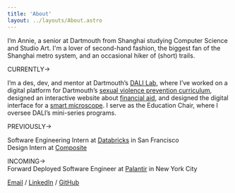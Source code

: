 ```yaml
---
title: 'About'
layout: ../layouts/About.astro
---
```

I’m Annie, a senior at Dartmouth from Shanghai studying Computer Science and Studio Art. I'm a lover of second-hand fashion, the biggest fan of the Shanghai metro system, and an occasional hiker of (short) trails.
<div>
<span class="mono">CURRENTLY→</span>
<p>
I’m a des, dev, and mentor at Dartmouth’s <a class="link" href="http://dali.dartmouth.edu/">DALI Lab</a>, where I’ve worked on a digital platform for Dartmouth’s <a class="link" href="/projects/svpp">sexual violence prevention curriculum</a>, designed an interactive website about <a class="link" href="/projects/pcfa">financial aid</a>, and designed the digital interface for a <a class="link" href="/projects/microscope">smart microscope</a>. I serve as the Education Chair, where I oversee DALI’s mini-series programs.
</p>
</div>


<div>
<span class="mono">PREVIOUSLY→</span>
<br />
<p>
Software Engineering Intern at <a class="link" href="https://databricks.com/">Databricks</a> in San Francisco
<br />
Design Intern at <a class="link" href="https://www.composite.global/">Composite</a>
</p>
</div>

<span class="mono">INCOMING→</span>
<br />
Forward Deployed Software Engineer at <a class="link" href="https://www.palantir.com/">Palantir</a> in New York City

<a class="link" href="mailto:annierqiu@gmail.com">Email</a> / <a class="link" href="https://www.linkedin.com/in/annierqiu/">LinkedIn</a> / <a class="link" href="https://github.com/annie-qiu">GitHub</a>
